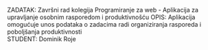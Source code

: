 ZADATAK: Završni rad kolegija Programiranje za web - Aplikacija za upravljanje osobnim rasporedom i produktivnošću 
OPIS: Aplikacija omogućuje unos podataka o zadacima radi organiziranja rasporeda i poboljšanja produktivnosti  
STUDENT: Dominik Roje  
